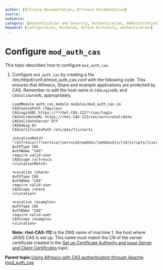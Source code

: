 ```yaml
---
author: [Alfresco Documentation, Alfresco Documentation]
source: 
audience: 
category: [Authentication and Security, Authentication, Administration]
keyword: [configuration, Kerberos, Active Directory, authentication]
---
```


# Configure `mod_auth_cas`

This topic describes how to configure `mod_auth_cas`.

1.  Configure `mod_auth_cas` by creating a file /etc/httpd/conf.d/mod\_auth\_cas.conf with the following code. This ensures that Alfresco, Share and example applications are protected by CAS. Remember to edit the host name in `CASLoginURL` and `CASValidateURL` appropriately.

    ```
    LoadModule auth_cas_module modules/mod_auth_cas.so
    CASCookiePath /tmp/cas/
    CASLoginURL https://**rhel-CAS-112**/cas/login
    CASValidateURL https://rhel-CAS-112/cas/serviceValidate
    CASValidateServer Off
    CASDebug On
    CASCertificatePath /etc/pki/tls/certs
    
    <LocationMatch ^/alfresco/(?!service/|service$|webdav/|webdav$|s/|s$|scripts/|css/|images/).*>
    AuthType CAS
    AuthName "CAS"
    require valid-user
    CASScope /alfresco
    </LocationMatch>
    
    <Location /share>
    AuthType CAS   
    AuthName "CAS"
    require valid-user
    CASScope /share
    </Location>   
    
    <Location /examples>
    AuthType CAS 
    AuthName "CAS" 
    require valid-user
    CASScope /examples
    </Location>  
    ```

    **Note:** **rhel-CAS-112** is the DNS name of machine 1, the host where JASIG CAS is set up. This name must match the CN of the server certificate created in the [Set up Certificate Authority and issue Server and Client Certificates](setup-ca-modauthcas.md) topic.


**Parent topic:**[Using Alfresco with CAS authentication through Apache mod\_auth\_cas](../concepts/alf-modauthcas-home.md)

